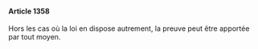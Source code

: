 #### Article 1358

Hors les cas où la loi en dispose autrement, la preuve peut être apportée par tout moyen.

